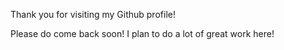 Thank you for visiting my Github profile!

Please do come back soon! I plan to do a lot of great work here!